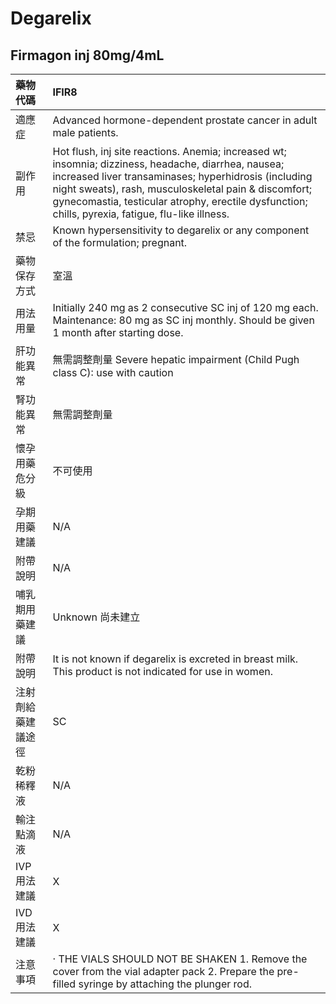 # Degarelix

## Firmagon inj 80mg/4mL

| 藥物代碼 | IFIR8 |
| :--- | :--- |
| 適應症 | Advanced hormone-dependent prostate cancer in adult male patients. |
| 副作用 | Hot flush, inj site reactions. Anemia; increased wt; insomnia; dizziness, headache, diarrhea, nausea; increased liver transaminases; hyperhidrosis \(including night sweats\), rash, musculoskeletal pain & discomfort; gynecomastia, testicular atrophy, erectile dysfunction; chills, pyrexia, fatigue, flu-like illness. |
| 禁忌 | Known hypersensitivity to degarelix or any component of the formulation; pregnant. |
| 藥物保存方式 | 室溫 |
| 用法用量 | Initially 240 mg as 2 consecutive SC inj of 120 mg each. Maintenance: 80 mg as SC inj monthly. Should be given 1 month after starting dose. |
| 肝功能異常 | 無需調整劑量  Severe hepatic impairment \(Child Pugh class C\): use with caution |
| 腎功能異常 | 無需調整劑量 |
| 懷孕用藥危分級 | 不可使用 |
| 孕期用藥建議 | N/A |
| 附帶說明 | N/A |
| 哺乳期用藥建議 | Unknown 尚未建立 |
| 附帶說明 | It is not known if degarelix is excreted in breast milk. This product is not indicated for use in women. |
| 注射劑給藥建議途徑 | SC |
| 乾粉稀釋液 | N/A |
| 輸注點滴液 | N/A |
| IVP 用法建議 | X |
| IVD 用法建議 | X |
| 注意事項 | ‧ THE VIALS SHOULD NOT BE SHAKEN 1. Remove the cover from the vial adapter pack 2. Prepare the pre-filled syringe by attaching the plunger rod. |

